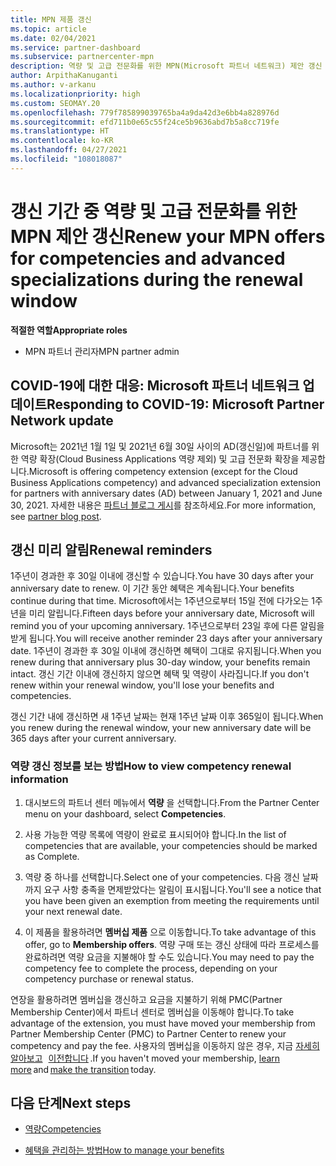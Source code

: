 ```yaml
---
title: MPN 제품 갱신
ms.topic: article
ms.date: 02/04/2021
ms.service: partner-dashboard
ms.subservice: partnercenter-mpn
description: 역량 및 고급 전문화를 위한 MPN(Microsoft 파트너 네트워크) 제안 갱신 - 갱신 기간은 구매 날짜에 1일을 더한 갱신일부터 시작됩니다.
author: ArpithaKanuganti
ms.author: v-arkanu
ms.localizationpriority: high
ms.custom: SEOMAY.20
ms.openlocfilehash: 779f785899039765ba4a9da42d3e6bb4a828976d
ms.sourcegitcommit: efd711b0e65c55f24ce5b9636abd7b5a8cc719fe
ms.translationtype: HT
ms.contentlocale: ko-KR
ms.lasthandoff: 04/27/2021
ms.locfileid: "108018087"
---
```

# <a name="renew-your-mpn-offers-for-competencies-and-advanced-specializations-during-the-renewal-window"></a><span data-ttu-id="4050f-103">갱신 기간 중 역량 및 고급 전문화를 위한 MPN 제안 갱신</span><span class="sxs-lookup"><span data-stu-id="4050f-103">Renew your MPN offers for competencies and advanced specializations during the renewal window</span></span>

<span data-ttu-id="4050f-104">**적절한 역할**</span><span class="sxs-lookup"><span data-stu-id="4050f-104">**Appropriate roles**</span></span>

- <span data-ttu-id="4050f-105">MPN 파트너 관리자</span><span class="sxs-lookup"><span data-stu-id="4050f-105">MPN partner admin</span></span>

## <a name="responding-to-covid-19-microsoft-partner-network-update"></a><span data-ttu-id="4050f-106">COVID-19에 대한 대응: Microsoft 파트너 네트워크 업데이트</span><span class="sxs-lookup"><span data-stu-id="4050f-106">Responding to COVID-19: Microsoft Partner Network update</span></span>

<span data-ttu-id="4050f-107">Microsoft는 2021년 1월 1일 및 2021년 6월 30일 사이의 AD(갱신일)에 파트너를 위한 역량 확장(Cloud Business Applications 역량 제외) 및 고급 전문화 확장을 제공합니다.</span><span class="sxs-lookup"><span data-stu-id="4050f-107">Microsoft is offering competency extension (except for the Cloud Business Applications competency) and advanced specialization extension for partners with anniversary dates (AD) between January 1, 2021 and June 30, 2021.</span></span> <span data-ttu-id="4050f-108">자세한 내용은 [파트너 블로그 게시](https://blogs.partner.microsoft.com/mpn/responding-to-covid-19-microsoft-partner-network/)를 참조하세요.</span><span class="sxs-lookup"><span data-stu-id="4050f-108">For more information, see [partner blog post](https://blogs.partner.microsoft.com/mpn/responding-to-covid-19-microsoft-partner-network/).</span></span>

## <a name="renewal-reminders"></a><span data-ttu-id="4050f-109">갱신 미리 알림</span><span class="sxs-lookup"><span data-stu-id="4050f-109">Renewal reminders</span></span>

<span data-ttu-id="4050f-110">1주년이 경과한 후 30일 이내에 갱신할 수 있습니다.</span><span class="sxs-lookup"><span data-stu-id="4050f-110">You have 30 days after your anniversary date to renew.</span></span> <span data-ttu-id="4050f-111">이 기간 동안 혜택은 계속됩니다.</span><span class="sxs-lookup"><span data-stu-id="4050f-111">Your benefits continue during that time.</span></span> <span data-ttu-id="4050f-112">Microsoft에서는 1주년으로부터 15일 전에 다가오는 1주년을 미리 알립니다.</span><span class="sxs-lookup"><span data-stu-id="4050f-112">Fifteen days before your anniversary date, Microsoft will remind you of your upcoming anniversary.</span></span> <span data-ttu-id="4050f-113">1주년으로부터 23일 후에 다른 알림을 받게 됩니다.</span><span class="sxs-lookup"><span data-stu-id="4050f-113">You will receive another reminder 23 days after your anniversary date.</span></span> <span data-ttu-id="4050f-114">1주년이 경과한 후 30일 이내에 갱신하면 혜택이 그대로 유지됩니다.</span><span class="sxs-lookup"><span data-stu-id="4050f-114">When you renew during that anniversary plus 30-day window, your benefits remain intact.</span></span> <span data-ttu-id="4050f-115">갱신 기간 이내에 갱신하지 않으면 혜택 및 역량이 사라집니다.</span><span class="sxs-lookup"><span data-stu-id="4050f-115">If you don't renew within your renewal window, you'll lose your benefits and competencies.</span></span>

<span data-ttu-id="4050f-116">갱신 기간 내에 갱신하면 새 1주년 날짜는 현재 1주년 날짜 이후 365일이 됩니다.</span><span class="sxs-lookup"><span data-stu-id="4050f-116">When you renew during the renewal window, your new anniversary date will be 365 days after your current anniversary.</span></span>

### <a name="how-to-view-competency-renewal-information"></a><span data-ttu-id="4050f-117">역량 갱신 정보를 보는 방법</span><span class="sxs-lookup"><span data-stu-id="4050f-117">How to view competency renewal information</span></span>

1. <span data-ttu-id="4050f-118">대시보드의 파트너 센터 메뉴에서 **역량** 을 선택합니다.</span><span class="sxs-lookup"><span data-stu-id="4050f-118">From the Partner Center menu on your dashboard, select **Competencies**.</span></span>  

2. <span data-ttu-id="4050f-119">사용 가능한 역량 목록에 역량이 완료로 표시되어야 합니다.</span><span class="sxs-lookup"><span data-stu-id="4050f-119">In the list of competencies that are available, your competencies should be marked as Complete.</span></span>  

3. <span data-ttu-id="4050f-120">역량 중 하나를 선택합니다.</span><span class="sxs-lookup"><span data-stu-id="4050f-120">Select one of your competencies.</span></span> <span data-ttu-id="4050f-121">다음 갱신 날짜까지 요구 사항 충족을 면제받았다는 알림이 표시됩니다.</span><span class="sxs-lookup"><span data-stu-id="4050f-121">You'll see a notice that you have been given an exemption from meeting the requirements until your next renewal date.</span></span>

4. <span data-ttu-id="4050f-122">이 제품을 활용하려면 **멤버십 제품** 으로 이동합니다.</span><span class="sxs-lookup"><span data-stu-id="4050f-122">To take advantage of this offer, go to **Membership offers**.</span></span> <span data-ttu-id="4050f-123">역량 구매 또는 갱신 상태에 따라 프로세스를 완료하려면 역량 요금을 지불해야 할 수도 있습니다.</span><span class="sxs-lookup"><span data-stu-id="4050f-123">You may need to pay the competency fee to complete the process, depending on your competency purchase or renewal status.</span></span>

<span data-ttu-id="4050f-124">연장을 활용하려면 멤버십을 갱신하고 요금을 지불하기 위해 PMC(Partner Membership Center)에서 파트너 센터로 멤버십을 이동해야 합니다.</span><span class="sxs-lookup"><span data-stu-id="4050f-124">To take advantage of the extension, you must have moved your membership from Partner Membership Center (PMC) to Partner Center to renew your competency and pay the fee.</span></span> <span data-ttu-id="4050f-125">사용자의 멤버십을 이동하지 않은 경우, 지금 [자세히 알아보고](prepare-pmc-pc-migration.md)   [이전합니다](https://partners.microsoft.com/partnerprogram/Welcome.aspx) .</span><span class="sxs-lookup"><span data-stu-id="4050f-125">If you haven't moved your membership, [learn more](prepare-pmc-pc-migration.md) and [make the transition](https://partners.microsoft.com/partnerprogram/Welcome.aspx) today.</span></span>  

## <a name="next-steps"></a><span data-ttu-id="4050f-126">다음 단계</span><span class="sxs-lookup"><span data-stu-id="4050f-126">Next steps</span></span>

- [<span data-ttu-id="4050f-127">역량</span><span class="sxs-lookup"><span data-stu-id="4050f-127">Competencies</span></span>](learn-about-competencies.md)

- [<span data-ttu-id="4050f-128">혜택을 관리하는 방법</span><span class="sxs-lookup"><span data-stu-id="4050f-128">How to manage your benefits</span></span>](manage-your-partner-network-benefits.md)

